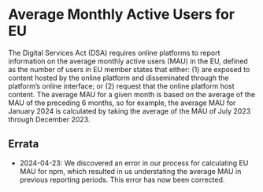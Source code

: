 # Average Monthly Active Users for EU

The Digital Services Act (DSA) requires online platforms to report information on the average monthly active users (MAU) in the EU, defined as the number of users in EU member states that either: (1) are exposed to content hosted by the online platform and disseminated through the platform’s online interface; or (2) request that the online platform host content. The average MAU for a given month is based on the average of the MAU of the preceding 6 months, so for example, the average MAU for January 2024 is calculated by taking the average of the MAU of July 2023 through December 2023.

## Errata

- 2024-04-23: We discovered an error in our process for calculating EU MAU for npm, which resulted in us understating the average MAU in previous reporting periods. This error has now been corrected.
